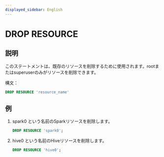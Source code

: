 ```yaml
---
displayed_sidebar: English
---
```


# DROP RESOURCE

## 説明

このステートメントは、既存のリソースを削除するために使用されます。rootまたはsuperuserのみがリソースを削除できます。

構文：

```sql
DROP RESOURCE 'resource_name'
```

## 例

1. spark0 という名前のSparkリソースを削除します。

    ```SQL
    DROP RESOURCE 'spark0';
    ```

2. hive0 という名前のHiveリソースを削除します。

    ```SQL
    DROP RESOURCE 'hive0';
    ```
